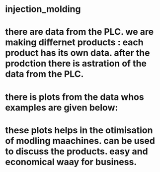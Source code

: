 # injection_molding

# there are data from the PLC. we are making differnet products : each product has its own data. after the prodction there is astration of the data from the PLC.

 # there is plots from the data whos examples are given below:






#  these plots helps in the otimisation of modling maachines. can be used to discuss the products. easy and economical waay for business. 







